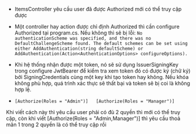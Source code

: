 - ItemsController yêu cầu user đã được Authorized mới có thể truy cập được
+ Một controller hay action được chỉ định Authorized thì cần configure Authorized tại program.cs. Nếu không thì sẽ bị lỗi:
`No authenticationScheme was specified, and there was no DefaultChallengeScheme found. The default schemes can be set
using either AddAuthentication(string defaultScheme) or AddAuthentication(Action<AuthenticationOptions> configureOptions).`

- Khi hệ thống nhận được một token, nó sẽ sử dụng IssuerSigningKey trong configure JwtBearer để kiểm tra xem token đó
có được ký (chữ ký) bởi SigningCredentials cùng một key khi tạo token hay không. Nếu khóa không phù hợp, quá trình xác thực sẽ thất bại và token sẽ bị coi là không hợp lệ.

- `[Authorize(Roles = "Admin")]  
[Authorize(Roles = "Manager")]
`

Khi viết cách này thì yêu cầu user phải có đủ 2 quyền thì mới có thể truy cập,
còn khi viết [Authorize(Roles = "Admin,Manager")] thì yêu cầu thoả mãn 1 trong 2 quyền là có thể truy cập rồi
